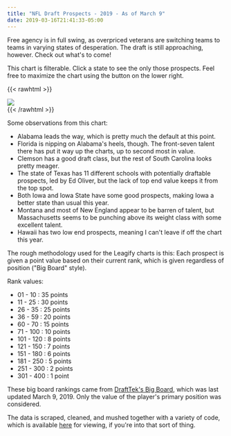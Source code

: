 ```yaml
---
title: "NFL Draft Prospects - 2019 - As of March 9"
date: 2019-03-16T21:41:33-05:00
---
```


Free agency is in full swing, as overpriced veterans are switching teams to teams in varying states of desperation. The draft is still approaching, however. Check out what's to come!

<!--more-->

This chart is filterable. Click a state to see the only those prospects. Feel free to maximize the chart using the button on the lower right.

{{< rawhtml >}}
<div class='tableauPlaceholder' id='viz1552787902318' style='position: relative'><noscript><a href='#'><img alt=' ' src='https:&#47;&#47;public.tableau.com&#47;static&#47;images&#47;20&#47;2019-LeagifyValues-03-09&#47;LeagifyDraftValuesPreview&#47;1_rss.png' style='border: none' /></a></noscript><object class='tableauViz' style='display:none;'><param name='host_url' value='https%3A%2F%2Fpublic.tableau.com%2F' /> <param name='embed_code_version' value='3' /> <param name='site_root' value='' /><param name='name' value='2019-LeagifyValues-03-09&#47;LeagifyDraftValuesPreview' /><param name='tabs' value='no' /><param name='toolbar' value='yes' /><param name='static_image' value='https:&#47;&#47;public.tableau.com&#47;static&#47;images&#47;20&#47;2019-LeagifyValues-03-09&#47;LeagifyDraftValuesPreview&#47;1.png' /> <param name='animate_transition' value='yes' /><param name='display_static_image' value='yes' /><param name='display_spinner' value='yes' /><param name='display_overlay' value='yes' /><param name='display_count' value='yes' /><param name='filter' value='publish=yes' /></object></div> <script type='text/javascript'> var divElement = document.getElementById('viz1552787902318'); var vizElement = divElement.getElementsByTagName('object')[0]; vizElement.style.width='100%';vizElement.style.height=(divElement.offsetWidth*0.75)+'px'; var scriptElement = document.createElement('script'); scriptElement.src = 'https://public.tableau.com/javascripts/api/viz_v1.js'; vizElement.parentNode.insertBefore(scriptElement, vizElement); </script>
{{< /rawhtml >}}

Some observations from this chart:

* Alabama leads the way, which is pretty much the default at this point.
* Florida is nipping on Alabama's heels, though.  The front-seven talent there has put it way up the charts, up to second most in value.
* Clemson has a good draft class, but the rest of South Carolina looks pretty meager.
* The state of Texas has 11 different schools with potentially draftable prospects, led by Ed Oliver, but the lack of top end value keeps it from the top spot.
* Both Iowa and Iowa State have some good prospects, making Iowa a better state than usual this year.
* Montana and most of New England appear to be barren of talent, but Massachusetts seems to be punching above its weight class with some excellent talent.
* Hawaii has two low end prospects, meaning I can't leave if off the chart this year.

The rough methodology used for the Leagify charts is this: Each prospect is given a point value based on their current rank, which is given regardless of position ("Big Board" style).

Rank values:

* 01 - 10   : 35 points
* 11 - 25   : 30 points
* 26 - 35   : 25 points
* 36 - 59   : 20 points
* 60 - 70   : 15 points
* 71 - 100  : 10 points
* 101 - 120 : 8 points
* 121 - 150 : 7 points
* 151 - 180 : 6 points
* 181 - 250 : 5 points
* 251 - 300 : 2 points
* 301 - 400 : 1 point

These big board rankings came from [DraftTek's Big Board](https://www.drafttek.com/Top-100-NFL-Draft-Prospects-2019.asp), which was last updated March 9, 2019. Only the value of the player's primary position was considered.

The data is scraped, cleaned, and mushed together with a variety of code, which is available [here](https://github.com/Leagify/colly-draft-prospects) for viewing, if you're into that sort of thing.
